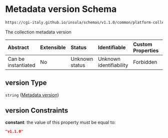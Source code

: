 # Metadata version Schema

```txt
https://cgi-italy.github.io/insula/schemas/v1.1.0/common/platform-collection.schema.json#/$defs/platformRasterCollectionTypeObject/properties/version
```

The collection metadata version

| Abstract            | Extensible | Status         | Identifiable            | Custom Properties | Additional Properties | Access Restrictions | Defined In                                                                                                 |
| :------------------ | :--------- | :------------- | :---------------------- | :---------------- | :-------------------- | :------------------ | :--------------------------------------------------------------------------------------------------------- |
| Can be instantiated | No         | Unknown status | Unknown identifiability | Forbidden         | Allowed               | none                | [platform-collection.schema.json\*](schemas/common/platform-collection.schema.json) |

## version Type

`string` ([Metadata version](platform-collection-defs-raster-collection-tag-properties-metadata-version.md))

## version Constraints

**constant**: the value of this property must be equal to:

```json
"v1.1.0"
```
